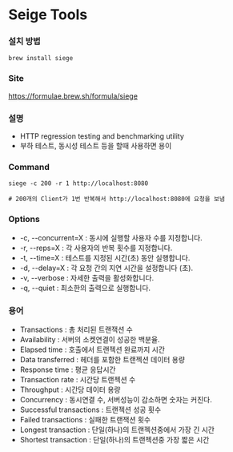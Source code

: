 # Seige Tools

### 설치 방법
```shell
brew install siege
```

### Site
https://formulae.brew.sh/formula/siege

### 설명
- HTTP regression testing and benchmarking utility
- 부하 테스트, 동시성 테스트 등을 할때 사용하면 용이

### Command
``` shell
siege -c 200 -r 1 http://localhost:8080

# 200개의 Client가 1번 반복해서 http://localhost:8080에 요청을 보냄
```

### Options
- -c, --concurrent=X : 동시에 실행할 사용자 수를 지정합니다.
- -r, --reps=X : 각 사용자의 반복 횟수를 지정합니다.
- -t, --time=X : 테스트를 지정된 시간(초) 동안 실행합니다.
- -d, --delay=X : 각 요청 간의 지연 시간을 설정합니다 (초).
- -v, --verbose : 자세한 출력을 활성화합니다.
- -q, --quiet : 최소한의 출력으로 실행합니다.

### 용어
- Transactions : 총 처리된 트랜잭션 수
- Availability : 서버의 소켓연결이 성공한 백분율.
- Elapsed time : 호출에서 트랜젝션 완료까지 시간
- Data transferred : 헤더를 포함한 트랜젝션 데이터 용량
- Response time : 평균 응답시간
- Transaction rate : 시간당 트랜젝션 수
- Throughput : 시간당 데이터 용량
- Concurrency : 동시연결 수, 서버성능이 감소하면 숫자는 커진다.
- Successful transactions : 트랜젝션 성공 횟수
- Failed transactions : 실패한 트랜잭션 횟수
- Longest transaction : 단일(하나)의 트랜젝션중에서 가장 긴 시간
- Shortest transaction : 단일(하나)의 트랜젝션중 가장 짧은 시간